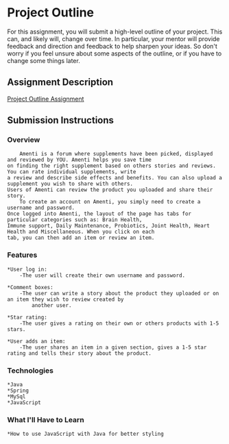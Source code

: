 # Project Outline
For this assignment, you will submit a high-level outline of your project. This can, and likely will, change over time. In particular, your mentor will provide feedback and direction and feedback to help sharpen your ideas. So don't worry if you feel unsure about some aspects of the outline, or if you have to change some things later.

## Assignment Description
[Project Outline Assignment](https://education.launchcode.org/liftoff/assignments/project-outline/)

## Submission Instructions

### Overview

        Amenti is a forum where supplements have been picked, displayed and reviewed by YOU. Amenti helps you save time
    on finding the right supplement based on others stories and reviews. You can rate individual supplements, write
    a review and describe side effects and benefits. You can also upload a supplement you wish to share with others.
    Users of Amenti can review the product you uploaded and share their story.
        To create an account on Amenti, you simply need to create a username and password.
    Once logged into Amenti, the layout of the page has tabs for particular categories such as: Brain Health,
    Immune support, Daily Maintenance, Probiotics, Joint Health, Heart Health and Miscellaneous. When you click on each
    tab, you can then add an item or review an item.


### Features

    *User log in:
        -The user will create their own username and password.

    *Comment boxes:
        -The user can write a story about the product they uploaded or on an item they wish to review created by
            another user.

    *Star rating:
        -The user gives a rating on their own or others products with 1-5 stars.

    *User adds an item:
        -The user shares an item in a given section, gives a 1-5 star rating and tells their story about the product.

### Technologies

    *Java
    *Spring
    *MySql
    *JavaScript


### What I'll Have to Learn

    *How to use JavaScript with Java for better styling

